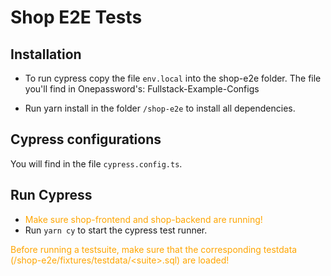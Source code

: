 # Shop E2E Tests

## Installation
- To run cypress copy the file ``env.local`` into the shop-e2e folder.
The file you'll find in Onepassword's: Fullstack-Example-Configs

- Run yarn install in the folder ``/shop-e2e`` to install all dependencies.

## Cypress configurations
You will find in the file ``cypress.config.ts``.

## Run Cypress
- <span style="color:orange">Make sure shop-frontend and shop-backend are running!</span>
- Run ``yarn cy`` to start the cypress test runner.

<span style="color:orange">Before running a testsuite, make sure that the corresponding testdata (/shop-e2e/fixtures/testdata/\<suite>.sql) are loaded!</span>
